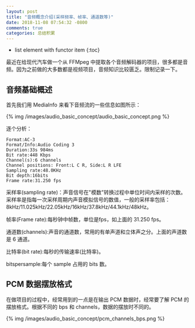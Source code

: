 ```yaml
---
layout: post
title: "音频概念介绍(采样频率、帧率、通道数等)"
date: 2018-11-08 07:54:32 -0800
comments: true
categories: 总结积累
---
```


* list element with functor item
{:toc}

最近在给现代汽车做一个从 FFMpeg 中提取各个音频解码器的项目，很多都是音频。因为之前做的大多数都是视频项目，音频知识比较匮乏。限制记录一下。
<!--more-->

## 音频基础概述

首先我们用 MediaInfo 来看下音频流的一些信息如图所示：

{% img /images/audio_basic_concept/audio_basic_concept.png %}

逐个分析：

```
Format:AC-3
Format/Info:Audio Coding 3
Duration:33s 984ms
Bit rate:448 Kbps
Channel(s):6 channels
Channel positions: Front:L C R, Side:L R LFE
Sampling rate:48.0KHz
Bit depth:16bits
Frame rate:31.250 fps 
```

采样率(sampling rate)：声音信号在"模数"转换过程中单位时间内采样的次数。采样率是指每一次采样周期内声音模拟信号的数值，一般的采样率包括：8kHz/11.025kHz/22.05kHz/16kHz/37.8kHz/44.1kHz/48kHz。

帧率(Frame rate):每秒钟中帧数，单位是fps，如上面的 31.250 fps。 

通道数(channels):声音的通道数，常用的有单声道和立体声之分。上面的声道数是 6 通道。

比特率(bit rate):每秒的传输速率(比特率)。

bitspersample:每个 sample 占用的 bits 数。

## PCM 数据摆放格式

在做项目的过程中，经常用到的一点是在输出 PCM 数据时，经常要了解 PCM 的摆放格式。根据不同的 bps 和 channels，数据的摆放时不同的。


{% img /images/audio_basic_concept/pcm_channels_bps.png %}

